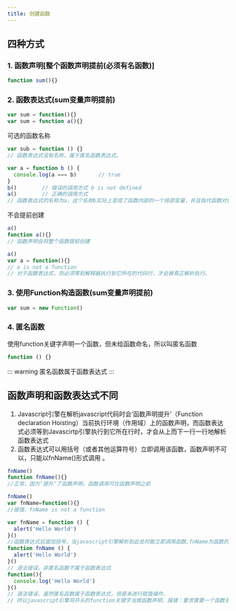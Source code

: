 ```yaml
---
title: 创建函数
---
```


## 四种方式

### 1. 函数声明[整个函数声明提前(必须有名函数)]

```javascript
function sum(){}
```

### 2. 函数表达式(sum变量声明提前)

```javascript
var sum = function(){}
var sum = function a(){}
```

可选的函数名称

```javascript
var sub = function () {}
// 函数表达式没有名称，属于匿名函数表达式。
```

```javascript
var a = function b () {
  console.log(a === b)       // true
}
b()        // 错误的调用方式 b is not defined
a()        // 正确的调用方式
// 函数表达式的名称为a，这个名称b实际上变成了函数内部的一个局部变量，并且指代函数对象本身
```

不会提前创建

```javascript
a()
function a(){}
// 函数声明会将整个函数提前创建
```

```javascript
a()
var a = function(){}
// a is not a function
// 对于函数表达式，则必须等到解释器执行到它所在的代码行，才会被真正解析执行。
```

### 3. 使用Function构造函数(**sum变量声明提前**)

```javascript
var sum = new Function()
```

### 4. 匿名函数

使用function关键字声明一个函数，但未给函数命名，所以叫匿名函数

```javascript
function () {}
```

::: warning
匿名函数属于函数表达式
:::

## 函数声明和函数表达式不同

1. Javascript引擎在解析javascript代码时会‘函数声明提升’（Function declaration Hoisting）当前执行环境（作用域）上的函数声明，而函数表达式必须等到Javascirtp引擎执行到它所在行时，才会从上而下一行一行地解析函数表达式
2. 函数表达式可以用括号（或者其他运算符号）立即调用该函数，函数声明不可以，只能以fnName()形式调用 。

```javascript
fnName()
function fnName(){}
//正常，因为‘提升’了函数声明，函数调用可在函数声明之前

fnName()
var fnName=function(){}
//报错，fnName is not a function
```

```javascript
var fnName = function () {
  alert('Hello World')
}()
//函数表达式后面加括号，当javascript引擎解析到此处时能立即调用函数,fnName为函数的返回结果undefined
function fnName () {
  alert('Hello World')
}()
// 语法错误，非匿名函数不属于函数表达式
function(){
  console.log('Hello World')
}()
// 语法错误，虽然匿名函数属于函数表达式，但是未进行赋值操作，
// 所以javascript引擎将开头的function关键字当做函数声明，报错：要求需要一个函数名
```
